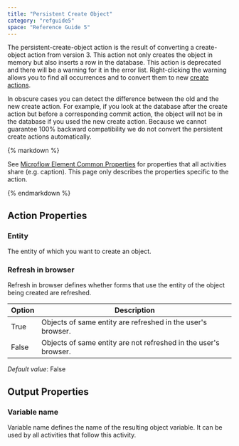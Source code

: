 ```yaml
---
title: "Persistent Create Object"
category: "refguide5"
space: "Reference Guide 5"
---
```



The persistent-create-object action is the result of converting a create-object action from version 3\. This action not only creates the object in memory but also inserts a row in the database. This action is deprecated and there will be a warning for it in the error list. Right-clicking the warning allows you to find all occurrences and to convert them to new [create actions](Create+Object).

In obscure cases you can detect the difference between the old and the new create action. For example, if you look at the database after the create action but before a corresponding commit action, the object will not be in the database if you used the new create action. Because we cannot guarantee 100% backward compatibility we do not convert the persistent create actions automatically.

<div class="alert alert-info">{% markdown %}

See [Microflow Element Common Properties](Microflow+Element+Common+Properties) for properties that all activities share (e.g. caption). This page only describes the properties specific to the action.

{% endmarkdown %}</div>

## Action Properties

### Entity

The entity of which you want to create an object.

### Refresh in browser

Refresh in browser defines whether forms that use the entity of the object being created are refreshed.

<table><thead><tr><th class="confluenceTh">Option</th><th class="confluenceTh">Description</th></tr></thead><tbody><tr><td class="confluenceTd">True</td><td class="confluenceTd">Objects of same entity are refreshed in the user's browser.</td></tr><tr><td class="confluenceTd">False</td><td class="confluenceTd">Objects of same entity are not refreshed in the user's browser.</td></tr></tbody></table>

_Default value_: False

## Output Properties

### Variable name

Variable name defines the name of the resulting object variable. It can be used by all activities that follow this activity.